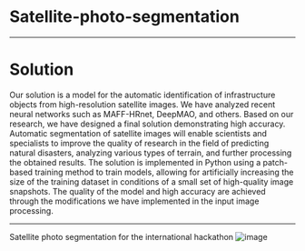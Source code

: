 # Satellite-photo-segmentation
---
# Solution

Our solution is a model for the automatic identification of infrastructure objects from high-resolution satellite images. We have analyzed recent neural networks such as MAFF-HRnet, DeepMAO, and others. Based on our research, we have designed a final solution demonstrating high accuracy. Automatic segmentation of satellite images will enable scientists and specialists to improve the quality of research in the field of predicting natural disasters, analyzing various types of terrain, and further processing the obtained results. The solution is implemented in Python using a patch-based training method to train models, allowing for artificially increasing the size of the training dataset in conditions of a small set of high-quality image snapshots. The quality of the model and high accuracy are achieved through the modifications we have implemented in the input image processing.

---

Satellite photo segmentation for the international hackathon
![image](https://github.com/BurykinaA/Satellite-photo-segmentation/assets/92402616/562d7847-83d5-4d54-bf05-c5cdc071daff)
